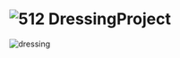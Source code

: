![512](https://cloud.githubusercontent.com/assets/14108523/12235835/aed527e6-b8b9-11e5-9c52-406563efcc37.png) DressingProject
==============

![dressing](https://cloud.githubusercontent.com/assets/14108523/12235686/a32a822a-b8b8-11e5-8093-8128171085ee.png) 
